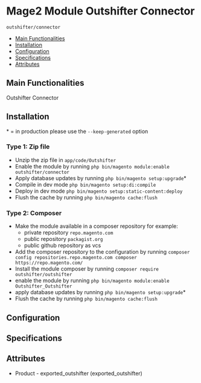 # Mage2 Module Outshifter Connector

``outshifter/connector``

 - [Main Functionalities](#markdown-header-main-functionalities)
 - [Installation](#markdown-header-installation)
 - [Configuration](#markdown-header-configuration)
 - [Specifications](#markdown-header-specifications)
 - [Attributes](#markdown-header-attributes)


## Main Functionalities
Outshifter Connector

## Installation
\* = in production please use the `--keep-generated` option

### Type 1: Zip file

 - Unzip the zip file in `app/code/Outshifter`
 - Enable the module by running `php bin/magento module:enable outshifter/connector`
 - Apply database updates by running `php bin/magento setup:upgrade`\*
 - Compile in dev mode `php bin/magento setup:di:compile`
 - Deploy in dev mode `php bin/magento setup:static-content:deploy`
 - Flush the cache by running `php bin/magento cache:flush`

### Type 2: Composer

 - Make the module available in a composer repository for example:
    - private repository `repo.magento.com`
    - public repository `packagist.org`
    - public github repository as vcs
 - Add the composer repository to the configuration by running `composer config repositories.repo.magento.com composer https://repo.magento.com/`
 - Install the module composer by running `composer require outshifter/outshifter`
 - enable the module by running `php bin/magento module:enable Outshifter_Outshifter`
 - apply database updates by running `php bin/magento setup:upgrade`\*
 - Flush the cache by running `php bin/magento cache:flush`


## Configuration




## Specifications




## Attributes

 - Product - exported_outshifter (exported_outshifter)

